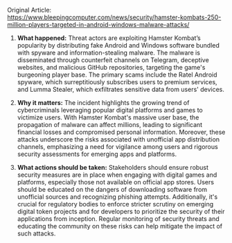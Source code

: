 Original Article: https://www.bleepingcomputer.com/news/security/hamster-kombats-250-million-players-targeted-in-android-windows-malware-attacks/

1) **What happened:** Threat actors are exploiting Hamster Kombat’s popularity by distributing fake Android and Windows software bundled with spyware and information-stealing malware. The malware is disseminated through counterfeit channels on Telegram, deceptive websites, and malicious GitHub repositories, targeting the game's burgeoning player base. The primary scams include the Ratel Android spyware, which surreptitiously subscribes users to premium services, and Lumma Stealer, which exfiltrates sensitive data from users' devices.

2) **Why it matters:** The incident highlights the growing trend of cybercriminals leveraging popular digital platforms and games to victimize users. With Hamster Kombat's massive user base, the propagation of malware can affect millions, leading to significant financial losses and compromised personal information. Moreover, these attacks underscore the risks associated with unofficial app distribution channels, emphasizing a need for vigilance among users and rigorous security assessments for emerging apps and platforms.

3) **What actions should be taken:** Stakeholders should ensure robust security measures are in place when engaging with digital games and platforms, especially those not available on official app stores. Users should be educated on the dangers of downloading software from unofficial sources and recognizing phishing attempts. Additionally, it's crucial for regulatory bodies to enforce stricter scrutiny on emerging digital token projects and for developers to prioritize the security of their applications from inception. Regular monitoring of security threats and educating the community on these risks can help mitigate the impact of such attacks.